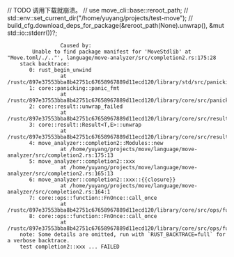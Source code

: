
// TODO 调用下载就崩溃。
// use move_cli::base::reroot_path;
// std::env::set_current_dir("/home/yuyang/projects/test-move");
// build_cfg.download_deps_for_package(&reroot_path(None).unwrap(), &mut std::io::stderr())?;

                     Caused by:
            Unable to find package manifest for 'MoveStdlib' at "Move.toml/./.."', language/move-analyzer/src/completion2.rs:175:28
        stack backtrace:
           0: rust_begin_unwind
                     at /rustc/897e37553bba8b42751c67658967889d11ecd120/library/std/src/panicking.rs:584:5
           1: core::panicking::panic_fmt
                     at /rustc/897e37553bba8b42751c67658967889d11ecd120/library/core/src/panicking.rs:142:14
           2: core::result::unwrap_failed
                     at /rustc/897e37553bba8b42751c67658967889d11ecd120/library/core/src/result.rs:1785:5
           3: core::result::Result<T,E>::unwrap
                     at /rustc/897e37553bba8b42751c67658967889d11ecd120/library/core/src/result.rs:1107:23
           4: move_analyzer::completion2::Modules::new
                     at /home/yuyang/projects/move/language/move-analyzer/src/completion2.rs:175:13
           5: move_analyzer::completion2::xxx
                     at /home/yuyang/projects/move/language/move-analyzer/src/completion2.rs:165:13
           6: move_analyzer::completion2::xxx::{{closure}}
                     at /home/yuyang/projects/move/language/move-analyzer/src/completion2.rs:164:1
           7: core::ops::function::FnOnce::call_once
                     at /rustc/897e37553bba8b42751c67658967889d11ecd120/library/core/src/ops/function.rs:248:5
           8: core::ops::function::FnOnce::call_once
                     at /rustc/897e37553bba8b42751c67658967889d11ecd120/library/core/src/ops/function.rs:248:5
        note: Some details are omitted, run with `RUST_BACKTRACE=full` for a verbose backtrace.
        test completion2::xxx ... FAILED
